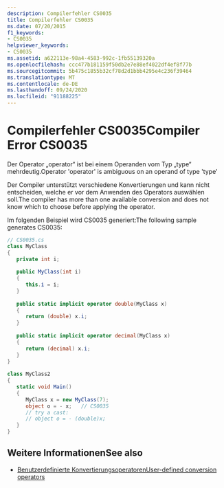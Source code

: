 ```yaml
---
description: Compilerfehler CS0035
title: Compilerfehler CS0035
ms.date: 07/20/2015
f1_keywords:
- CS0035
helpviewer_keywords:
- CS0035
ms.assetid: a622113e-98a4-4583-992c-1fb55139320a
ms.openlocfilehash: ccc477b181159f50db2e7e88ef4022df4ef8f77b
ms.sourcegitcommit: 5b475c1855b32cf78d2d1bbb4295e4c236f39464
ms.translationtype: MT
ms.contentlocale: de-DE
ms.lasthandoff: 09/24/2020
ms.locfileid: "91188225"
---
```

# <a name="compiler-error-cs0035"></a><span data-ttu-id="ce72b-103">Compilerfehler CS0035</span><span class="sxs-lookup"><span data-stu-id="ce72b-103">Compiler Error CS0035</span></span>

<span data-ttu-id="ce72b-104">Der Operator „operator“ ist bei einem Operanden vom Typ „type“ mehrdeutig.</span><span class="sxs-lookup"><span data-stu-id="ce72b-104">Operator 'operator' is ambiguous on an operand of type 'type'</span></span>  
  
<span data-ttu-id="ce72b-105">Der Compiler unterstützt verschiedene Konvertierungen und kann nicht entscheiden, welche er vor dem Anwenden des Operators auswählen soll.</span><span class="sxs-lookup"><span data-stu-id="ce72b-105">The compiler has more than one available conversion and does not know which to choose before applying the operator.</span></span>
  
<span data-ttu-id="ce72b-106">Im folgenden Beispiel wird CS0035 generiert:</span><span class="sxs-lookup"><span data-stu-id="ce72b-106">The following sample generates CS0035:</span></span>  
  
```csharp  
// CS0035.cs  
class MyClass  
{  
   private int i;  
  
   public MyClass(int i)  
   {  
      this.i = i;  
   }  
  
   public static implicit operator double(MyClass x)  
   {  
      return (double) x.i;  
   }  
  
   public static implicit operator decimal(MyClass x)  
   {  
      return (decimal) x.i;  
   }  
}  
  
class MyClass2  
{  
   static void Main()  
   {  
      MyClass x = new MyClass(7);  
      object o = - x;   // CS0035  
      // try a cast:  
      // object o = - (double)x;  
   }  
}  
```

## <a name="see-also"></a><span data-ttu-id="ce72b-107">Weitere Informationen</span><span class="sxs-lookup"><span data-stu-id="ce72b-107">See also</span></span>

- [<span data-ttu-id="ce72b-108">Benutzerdefinierte Konvertierungsoperatoren</span><span class="sxs-lookup"><span data-stu-id="ce72b-108">User-defined conversion operators</span></span>](../language-reference/operators/user-defined-conversion-operators.md)
